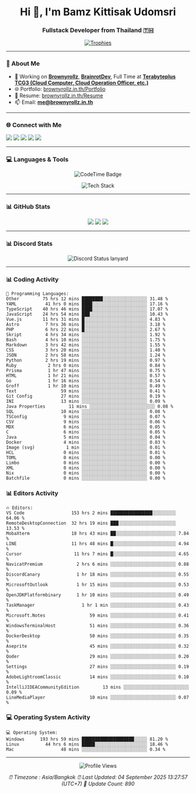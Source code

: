 <h1 align="center">Hi 👋, I'm Bamz Kittisak Udomsri</h1>
<h3 align="center">Fullstack Developer from Thailand 🇹🇭</h3>

<p align="center">
  <a href="https://github.com/ryo-ma/github-profile-trophy">
    <img src="https://github-profile-trophy.vercel.app/?username=brownyroll" alt="Trophies" />
  </a>
</p>

---

### 🔧 About Me

- 🔭 Working on [**Brownyrollz**](https://github.com/Brownyrollz), [**BrainrotDev**](https://github.com/brainrotdev), Full Time at [**Terabyteplus TCG3 (Cloud Computer, Cloud Operation Officer, etc.)**](https://tcloud.in.th)
- 🌐 Portfolio: [brownyrollz.in.th/Portfolio](https://Brownyrollz.in.th/Portfolio)
- 📄 Resume: [brownyrollz.in.th/Resume](https://Brownyrollz.in.th/Resume)
- 📫 Email: **me@brownyrollz.in.th**
---

### 🌐 Connect with Me

<p align="left">
  <a href="https://codepen.io/brownyroll" target="_blank"><img src="https://img.shields.io/badge/CodePen-000?style=for-the-badge&logo=codepen&logoColor=white" /></a>
  <a href="https://fb.com/brownyroll.bbamz" target="_blank"><img src="https://img.shields.io/badge/Facebook-1877F2?style=for-the-badge&logo=facebook&logoColor=white" /></a>
  <a href="https://instagram.com/brownyroll.darkalich" target="_blank"><img src="https://img.shields.io/badge/Instagram-E4405F?style=for-the-badge&logo=instagram&logoColor=white" /></a>
  <a href="https://www.youtube.com/c/brownyrollz" target="_blank"><img src="https://img.shields.io/badge/YouTube-FF0000?style=for-the-badge&logo=youtube&logoColor=white" /></a>
  <a href="https://discord.gg/yyJRFxTXGU" target="_blank"><img src="https://img.shields.io/badge/Discord-5865F2?style=for-the-badge&logo=discord&logoColor=white" /></a>
</p>

---

### 💻 Languages & Tools

<p align="center">
  <img href="https://codetime.dev" alt="CodeTime Badge" src="https://shields.jannchie.com/endpoint?style=flat&color=222&url=https%3A%2F%2Fapi.codetime.dev%2Fv3%2Fusers%2Fshield%3Fuid%3D34055">
  <br/>
  <!--START_SECTION:tech-->
<p align="center">
  <img src="https://skillicons.dev/icons?i=html,css,js,ts,react,nextjs,nodejs,vue,php,laravel,dotnet,django,tailwind,bootstrap,express,arduino,mysql,sqlite,mongodb,nginx,docker,git,linux,figma,postman,astro,bash,bun,cloudflare,discord,discordjs" alt="Tech Stack" />
</p>
<!--END_SECTION:tech-->
</p>

---

### 📊 GitHub Stats

<p align="center">
  <img src="https://github-readme-stats.vercel.app/api?username=brownyroll&show_icons=true" />
  <img src="https://github-readme-stats.vercel.app/api/top-langs/?username=brownyroll&layout=compact" />
  <img src="https://github-readme-streak-stats.herokuapp.com/?user=brownyroll" />
</p>

---

### 📊 Discord Stats

<p align="center">
     <img alt='Discord Status lanyard' src='https://lanyard.cnrad.dev/api/280676963885121536' />
</p>

---

<p align="center">


### 📊 Coding Activity

<!--START_SECTION:waka-->
```text
💬 Programming Languages:
Other         75 hrs 12 mins ████████░░░░░░░░░░░░░░░░░ 31.48 %
YAML           41 hrs 0 mins ████░░░░░░░░░░░░░░░░░░░░░ 17.16 %
TypeScript    40 hrs 46 mins ████░░░░░░░░░░░░░░░░░░░░░ 17.07 %
JavaScript    24 hrs 54 mins ███░░░░░░░░░░░░░░░░░░░░░░ 10.43 %
Vue.js        11 hrs 31 mins █░░░░░░░░░░░░░░░░░░░░░░░░ 4.83 %
Astro          7 hrs 36 mins █░░░░░░░░░░░░░░░░░░░░░░░░ 3.18 %
PHP            6 hrs 22 mins █░░░░░░░░░░░░░░░░░░░░░░░░ 2.67 %
Skript         4 hrs 34 mins ░░░░░░░░░░░░░░░░░░░░░░░░░ 1.92 %
Bash           4 hrs 10 mins ░░░░░░░░░░░░░░░░░░░░░░░░░ 1.75 %
Markdown       3 hrs 42 mins ░░░░░░░░░░░░░░░░░░░░░░░░░ 1.55 %
CSS            3 hrs 20 mins ░░░░░░░░░░░░░░░░░░░░░░░░░ 1.40 %
JSON           2 hrs 58 mins ░░░░░░░░░░░░░░░░░░░░░░░░░ 1.24 %
Python         2 hrs 19 mins ░░░░░░░░░░░░░░░░░░░░░░░░░ 0.97 %
Ruby            2 hrs 0 mins ░░░░░░░░░░░░░░░░░░░░░░░░░ 0.84 %
Prisma          1 hr 47 mins ░░░░░░░░░░░░░░░░░░░░░░░░░ 0.75 %
HTML            1 hr 21 mins ░░░░░░░░░░░░░░░░░░░░░░░░░ 0.57 %
Go              1 hr 16 mins ░░░░░░░░░░░░░░░░░░░░░░░░░ 0.54 %
Groff           1 hr 10 mins ░░░░░░░░░░░░░░░░░░░░░░░░░ 0.49 %
Text                 59 mins ░░░░░░░░░░░░░░░░░░░░░░░░░ 0.41 %
Git Config           27 mins ░░░░░░░░░░░░░░░░░░░░░░░░░ 0.19 %
INI                  13 mins ░░░░░░░░░░░░░░░░░░░░░░░░░ 0.09 %
Java Properties         11 mins ░░░░░░░░░░░░░░░░░░░░░░░░░ 0.08 %
SQL                  10 mins ░░░░░░░░░░░░░░░░░░░░░░░░░ 0.08 %
TSConfig              9 mins ░░░░░░░░░░░░░░░░░░░░░░░░░ 0.07 %
CSV                   9 mins ░░░░░░░░░░░░░░░░░░░░░░░░░ 0.06 %
MDX                   6 mins ░░░░░░░░░░░░░░░░░░░░░░░░░ 0.05 %
C                     6 mins ░░░░░░░░░░░░░░░░░░░░░░░░░ 0.05 %
Java                  5 mins ░░░░░░░░░░░░░░░░░░░░░░░░░ 0.04 %
Docker                4 mins ░░░░░░░░░░░░░░░░░░░░░░░░░ 0.03 %
Image (svg)            1 min ░░░░░░░░░░░░░░░░░░░░░░░░░ 0.01 %
HCL                   0 mins ░░░░░░░░░░░░░░░░░░░░░░░░░ 0.01 %
TOML                  0 mins ░░░░░░░░░░░░░░░░░░░░░░░░░ 0.00 %
Limbo                 0 mins ░░░░░░░░░░░░░░░░░░░░░░░░░ 0.00 %
XML                   0 mins ░░░░░░░░░░░░░░░░░░░░░░░░░ 0.00 %
Nix                   0 mins ░░░░░░░░░░░░░░░░░░░░░░░░░ 0.00 %
Batchfile             0 mins ░░░░░░░░░░░░░░░░░░░░░░░░░ 0.00 %

```
<!--END_SECTION:waka-->

### 📊 Editors Activity

<!--START_SECTION:editors-->
```text
🔥 Editors:
VS Code                  153 hrs 2 mins ████████████████░░░░░░░░░ 64.06 %
RemoteDesktopConnection  32 hrs 19 mins ███░░░░░░░░░░░░░░░░░░░░░░ 13.53 %
MobaXterm                18 hrs 43 mins ██░░░░░░░░░░░░░░░░░░░░░░░ 7.84 %
LINE                     11 hrs 48 mins █░░░░░░░░░░░░░░░░░░░░░░░░ 4.94 %
Cursor                    11 hrs 7 mins █░░░░░░░░░░░░░░░░░░░░░░░░ 4.65 %
NavicatPremium             2 hrs 6 mins ░░░░░░░░░░░░░░░░░░░░░░░░░ 0.88 %
DiscordCanary              1 hr 18 mins ░░░░░░░░░░░░░░░░░░░░░░░░░ 0.55 %
MicrosoftOutlook           1 hr 15 mins ░░░░░░░░░░░░░░░░░░░░░░░░░ 0.53 %
OpenJDKPlatformbinary      1 hr 10 mins ░░░░░░░░░░░░░░░░░░░░░░░░░ 0.49 %
TaskManager                  1 hr 1 min ░░░░░░░░░░░░░░░░░░░░░░░░░ 0.43 %
Microsoft.Notes                 59 mins ░░░░░░░░░░░░░░░░░░░░░░░░░ 0.41 %
WindowsTerminalHost             51 mins ░░░░░░░░░░░░░░░░░░░░░░░░░ 0.36 %
DockerDesktop                   50 mins ░░░░░░░░░░░░░░░░░░░░░░░░░ 0.35 %
Aseprite                        45 mins ░░░░░░░░░░░░░░░░░░░░░░░░░ 0.32 %
Qoder                           29 mins ░░░░░░░░░░░░░░░░░░░░░░░░░ 0.20 %
Settings                        27 mins ░░░░░░░░░░░░░░░░░░░░░░░░░ 0.19 %
AdobeLightroomClassic           14 mins ░░░░░░░░░░░░░░░░░░░░░░░░░ 0.10 %
IntelliJIDEACommunityEdition         13 mins ░░░░░░░░░░░░░░░░░░░░░░░░░ 0.09 %
LineMediaPlayer                 10 mins ░░░░░░░░░░░░░░░░░░░░░░░░░ 0.07 %

```
<!--END_SECTION:editors-->

### 💻 Operating System Activity

<!--START_SECTION:os-->
```text
💻 Operating System:
Windows      193 hrs 59 mins ████████████████████░░░░░ 81.20 %
Linux          44 hrs 6 mins █████░░░░░░░░░░░░░░░░░░░░ 18.46 %
Mac                  48 mins ░░░░░░░░░░░░░░░░░░░░░░░░░ 0.34 %
```
<!--END_SECTION:os-->
</p>

---

<p align="center">
  <img src="https://komarev.com/ghpvc/?username=brownyroll&label=Profile%20views&color=0e75b6&style=flat" alt="Profile Views" />
</p>

<!-- Metadata -->
<p align="center"> 
    <i>
        ⏰ Timezone : Asia/Bangkok
        ⏰ Last Updated: <!--LAST_UPDATED-->04 September 2025 13:27:57 (UTC+7)<!--END_LAST_UPDATED-->
        🔄️ Update Count: <!--UPDATE_COUNT-->890<!--END_UPDATE_COUNT-->
    </i>
</p>
